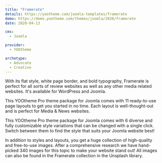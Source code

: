 ```yaml
---
title: "Framerate"
details: https://yootheme.com/joomla-templates/framerate
demo: https://demo.yootheme.com/themes/joomla/2020/framerate
date: 2020-04-13

cms: 
  - Joomla

provider:
  - YOOtheme

archetype:
  - Advocate
  - Creative
---
```


With its flat style, white page border, and bold typography, Framerate is perfect for all sorts of review websites as well as any other media related websites. It's available for WordPress and Joomla.

This YOOtheme Pro theme package for Joomla comes with 11 ready-to-use page layouts to get you started in no time. Each layout is well-thought-out and is perfect for Media & News websites.

This YOOtheme Pro theme package for Joomla comes with 6 diverse and fully customizable style variations that can be changed with a single click. Switch between them to find the style that suits your Joomla website best!

In addition to styles and layouts, you get a huge collection of high-quality and free-to-use images. After a comprehensive research we have hand-picked 340 images for this topic to make your website stand out! All images can also be found in the Framerate collection in the Unsplash library.
